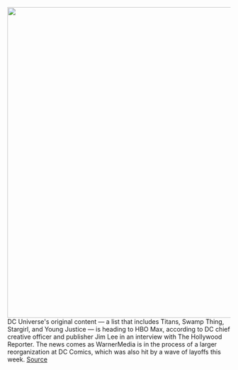 <img src='https://cdn.vox-cdn.com/thumbor/59wFTD4LX7huBrAAasx_nSREoKY=/0x0:1920x778/1200x800/filters:focal(807x236:1113x542)/cdn.vox-cdn.com/uploads/chorus_image/image/67206043/Screen_Shot_2018_12_21_at_11.21.55_AM.0.png' width='700px' /><br/>
DC Universe's original content — a list that includes Titans, Swamp Thing, Stargirl, and Young Justice — is heading to HBO Max, according to DC chief creative officer and publisher Jim Lee in an interview with The Hollywood Reporter. The news comes as WarnerMedia is in the process of a larger reorganization at DC Comics, which was also hit by a wave of layoffs this week.
<a href='https://www.theverge.com/2020/8/14/21369285/dc-universe-original-shows-hbo-max-changes-streaming-lineup'> Source <a/>